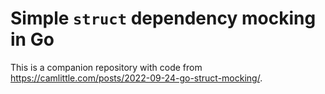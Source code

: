 # Simple `struct` dependency mocking in Go

This is a companion repository with code from https://camlittle.com/posts/2022-09-24-go-struct-mocking/.
